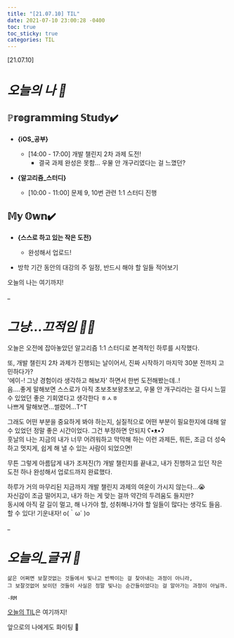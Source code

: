 ```yaml
---
title: "[21.07.10] TIL"
date: 2021-07-10 23:00:28 -0400
toc: true
toc_sticky: true
categories: TIL
---
```


[21.07.10]

# *오늘의 나 🙌*

## ℙ𝕣𝕠𝕘𝕣𝕒𝕞𝕞𝕚𝕟𝕘 𝕊𝕥𝕦𝕕𝕪✔️   

- **{iOS_공부}**

	* [14:00 - 17:00] 개발 챌린지 2차 과제 도전!
		 * 결국 과제 완성은 못함... 우물 안 개구리였다는 걸 느꼈던? 

- **{알고리즘_스터디}**

	* [10:00 - 11:00] 문제 9, 10번 관련 1:1 스터디 진행




## 𝕄𝕪 𝕆𝕨𝕟✔️
- **{스스로 하고 있는 작은 도전}**
  * 완성해서 업로드!

- 방학 기간 동안의 대강의 주 일정, 반드시 해야 할 일들 적어보기
 




오늘의 나는 여기까지! 
    
_
  
# *그냥...끄적임 ✍🏻*
오늘은 오전에 잡아놓았던 알고리즘 1:1 스터디로 본격적인 하루를 시작했다.  

또, 개발 챌린지 2차 과제가 진행되는 날이어서, 진짜 시작하기 마지막 30분 전까지 고민하다가?     
'에이-! 그냥 경험이라 생각하고 해보자' 하면서 한번 도전해봤는데..!      
음....좋게 말해보면 스스로가 아직 초보초보왕초보고, 우물 안 개구리라는 걸 다시 느낄 수 있었던 좋은 기회였다고 생각한다 ㅎㅅㅎ     
나쁘게 말해보면...썰렸어...T^T

그래도 어떤 부분을 중요하게 봐야 하는지, 실질적으로 어떤 부분이 필요한지에 대해 알 수 있었던 정말 좋은 시간이었다. 그건 부정하면 안되지 ʕ•ᴥ•ʔ      
훗날의 나는 지금의 내가 너무 어려워하고 막막해 하는 이런 과제든, 뭐든, 조금 더 성숙하고 멋지게, 쉽게 해 낼 수 있는 사람이 되었으면!       

무튼 그렇게 아름답게 내가 조져진(?) 개발 챌린지를 끝내고, 내가 진행하고 있던 작은 도전 하나 완성해서 업로드까지 완료했다.      

하루가 거의 마무리된 지금까지 개발 챌린지 과제의 여운이 가시지 않는다...😭     
자신감이 조금 떨어지고, 내가 하는 게 맞는 걸까 약간의 두려움도 들지만?      
동시에 아직 갈 길이 멀고, 해 나가야 할, 성취해나가야 할 일들이 많다는 생각도 들음.         
할 수 있다! 기운내자! o(｀ω´ )o    
  
_


# *오늘의_글귀 📜*

	삶은 어쩌면 보잘것없는 것들에서 빛나고 반짝이는 걸 찾아내는 과정이 아니라,    
	그 보잘것없어 보이던 것들이 사실은 정말 빛나는 순간들이었다는 걸 알아가는 과정이 아닐까.    
	
	-RM 


<div class="notice--primary" markdown="1">
<u>오늘의 TIL</u>은 여기까지!     
      
앞으로의 나에게도 화이팅 🌸 
</div>  
